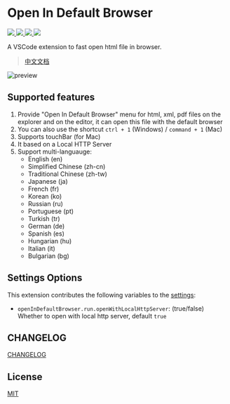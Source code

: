 #  Open In Default Browser

<a href="https://marketplace.visualstudio.com/items?itemName=peakchen90.open-html-in-browser">
  <img src="https://vsmarketplacebadge.apphb.com/version-short/peakchen90.open-html-in-browser.svg">
</a>
<a href="https://marketplace.visualstudio.com/items?itemName=peakchen90.open-html-in-browser">
  <img src="https://vsmarketplacebadge.apphb.com/installs-short/peakchen90.open-html-in-browser.svg">
</a>
<a href="https://marketplace.visualstudio.com/items?itemName=peakchen90.open-html-in-browser">
  <img src="https://vsmarketplacebadge.apphb.com/downloads-short/peakchen90.open-html-in-browser.svg">
</a>
<a href="https://marketplace.visualstudio.com/items?itemName=peakchen90.open-html-in-browser&ssr=false#review-details">
  <img src="https://vsmarketplacebadge.apphb.com/rating-short/peakchen90.open-html-in-browser.svg">
</a>

A VSCode extension to fast open html file in browser.

> [中文文档](https://github.com/peakchen90/vscode-open-in-default-browser/blob/HEAD/./README.ZH-CN.md)

![preview](https://github.com/peakchen90/vscode-open-in-default-browser/raw/HEAD/./public/preview.gif)


## Supported features

1. Provide "Open In Default Browser" menu for html, xml, pdf files on the explorer and on the editor, it can open this file with the default browser
2. You can also use the shortcut `ctrl + 1` (Windows) / `command + 1` (Mac)
3. Supports touchBar (for Mac)
4. It based on a Local HTTP Server
5. Support multi-languauge:
   - English (en)
   - Simplified Chinese (zh-cn)
   - Traditional Chinese (zh-tw)
   - Japanese (ja)
   - French (fr)
   - Korean (ko)
   - Russian (ru)
   - Portuguese (pt)
   - Turkish (tr)
   - German (de)
   - Spanish (es)
   - Hungarian (hu)
   - Italian (it)
   - Bulgarian (bg)


## Settings Options

This extension contributes the following variables to the [settings](https://code.visualstudio.com/docs/getstarted/settings):

- `openInDefaultBrowser.run.openWithLocalHttpServer`: (true/false) Whether to open with local http server, default `true`


## CHANGELOG

[CHANGELOG](https://github.com/peakchen90/vscode-open-in-default-browser/blob/HEAD/./CHANGELOG.md)


## License

[MIT](https://github.com/peakchen90/vscode-open-in-default-browser/blob/HEAD/./LICENSE)
